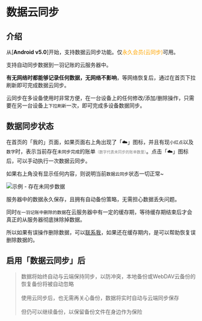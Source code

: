 # 数据云同步

## 介绍

从[**Android v5.0**]开始，支持数据云同步功能。仅<font color=orange>永久会员(云同步)</font>可用。

支持自动同步数据到一羽记账的云服务器中。

**有无网络时都能够记录任何数据，无网络不影响**，等网络恢复后，通过在首页下拉刷新即可完成数据云同步。

云同步在多设备使用时非常方便，在一台设备上的任何修改/添加/删除操作，只需要在另一台设备上`下拉刷新`一次，即可完成多设备数据同步。

## 数据同步状态

在首页的「我的」页面，如果页面右上角出现了「☁️」图标，并且有现`小红点`以及`数字`时，表示当前存在`未同步完成`的账单<font color=gray size=1>（数字代表未同步的账单数量）</font>。点击「☁️」图标后，可以手动执行一次数据云同步。

如果右上角没有显示任何内容，则说明当前`数据云同步`状态一切正常~

![示例 - 存在未同步数据](https://z3.ax1x.com/2021/09/29/45azuV.jpg)

服务器中的数据永久保存，且拥有自动备份策略，无需担心数据丢失问题。

同时`在一羽记账中删除的数据`在云服务器中有一定的缓存期，等待缓存期结束后才会真正的从服务器彻底抹除掉数据。

所以如果有误操作删除数据，可以[联系我](doc/other/contact.md)，如果还在缓存期内，是可以帮助恢复误删除数据的。

## 启用「数据云同步」后

> 数据将始终自动与云端保持同步，以防冲突，本地备份或WebDAV云备份的恢复备份将被自动忽略<br><br>使用云同步后，也无需再关心备份，数据将实时自动与云端同步保存<br><br>但仍可以继续备份，以保留备份文件在身边作为保险